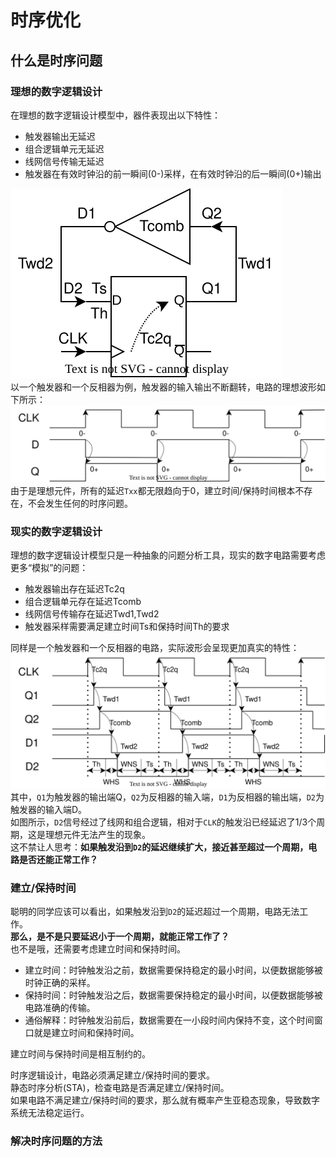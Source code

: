 # 时序优化

## 什么是时序问题
### 理想的数字逻辑设计
在理想的数字逻辑设计模型中，器件表现出以下特性：  
- 触发器输出无延迟
- 组合逻辑单元无延迟
- 线网信号传输无延迟
- 触发器在有效时钟沿的前一瞬间(0-)采样，在有效时钟沿的后一瞬间(0+)输出

![触发器和反相器](/pic/img/触发器和反相器.svg)  
以一个触发器和一个反相器为例，触发器的输入输出不断翻转，电路的理想波形如下所示：  
![触发器和反相器的理想波形](/pic/img/触发器和反相器的理想波形.svg)  
由于是理想元件，所有的延迟`Txx`都无限趋向于0，建立时间/保持时间根本不存在，不会发生任何的时序问题。  

### 现实的数字逻辑设计
理想的数字逻辑设计模型只是一种抽象的问题分析工具，现实的数字电路需要考虑更多“模拟”的问题：  
- 触发器输出存在延迟Tc2q
- 组合逻辑单元存在延迟Tcomb
- 线网信号传输存在延迟Twd1,Twd2
- 触发器采样需要满足建立时间Ts和保持时间Th的要求
  
同样是一个触发器和一个反相器的电路，实际波形会呈现更加真实的特性：  
![触发器和反相器的现实波形](/pic/img/触发器和反相器的现实波形.svg)  
其中，`Q1`为触发器的输出端Q，`Q2`为反相器的输入端，`D1`为反相器的输出端，`D2`为触发器的输入端D。  
如图所示，`D2`信号经过了线网和组合逻辑，相对于`CLK`的触发沿已经延迟了1/3个周期，这是理想元件无法产生的现象。  
这不禁让人思考：**如果触发沿到`D2`的延迟继续扩大，接近甚至超过一个周期，电路是否还能正常工作？**  

### 建立/保持时间
聪明的同学应该可以看出，如果触发沿到`D2`的延迟超过一个周期，电路无法工作。   
**那么，是不是只要延迟小于一个周期，就能正常工作了？**  
也不是哦，还需要考虑建立时间和保持时间。  

- 建立时间：时钟触发沿之前，数据需要保持稳定的最小时间，以便数据能够被时钟正确的采样。
- 保持时间：时钟触发沿之后，数据需要保持稳定的最小时间，以便数据能够被电路准确的传输。
- 通俗解释：时钟触发沿前后，数据需要在一小段时间内保持不变，这个时间窗口就是建立时间和保持时间。

建立时间与保持时间是相互制约的。

时序逻辑设计，电路必须满足建立/保持时间的要求。  
静态时序分析(STA)，检查电路是否满足建立/保持时间。  
如果电路不满足建立/保持时间的要求，那么就有概率产生亚稳态现象，导致数字系统无法稳定运行。

### 解决时序问题的方法


